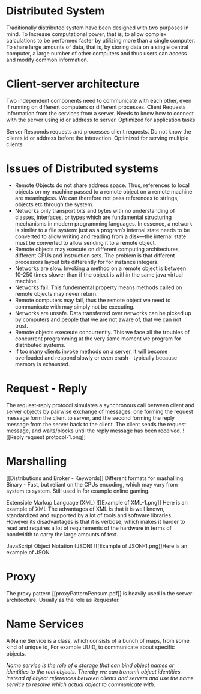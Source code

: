 # Distributed System
Traditionally distributed system have been designed with two purposes in mind.
To Increase computational power, that is, to allow complex calculations to be performed faster by utilizing more than a single computer.
To share large amounts of data, that is, by storing data on a single central computer, a large number of other computers and thus users can access and modify common information.

# Client-server architecture
Two independent components need to communicate with each other, even if running on different computers or different processes. 
Client
	Requests information from the services from a server.
	Needs to know how to connect with the server using id or address to server.
	Optimized for application tasks

Server
	Responds requests and processes client requests.
	Do not know the clients id or address before the interaction.
	Optimized for serving multiple clients

# Issues of Distributed systems

- Remote Objects do not share address space. Thus, references to local objects on my machine passed to a remote object on a remote machine are meaningless. We can therefore not pass references to strings, objects etc through the system.
- Networks only transport bits and bytes with no understanding of classes, interfaces, or types which are fundamental structuring mechanisms in modern programming languages. In essence, a network is similar to a file system: just as a program’s internal state needs to be converted to allow writing and reading from a disk—the internal state must be converted to allow sending it to a remote object. 
- Remote objects may execute on different computing architectures, different CPUs and instruction sets. The problem is that different processors layout bits differently for for instance integers.
- Networks are slow. Invoking a method on a remote object is between 10-250 times slower than if the object is within the same java virtual machine.'
- Networks fail. This fundemental property means methods called on remote objects may never return.
- Remote computers may fail, thus the remote object we need to communicate with may simply not be executing.
- Networks are unsafe. Data transferred over networks can be picked up by computers and people that we are not aware of, that we can not trust.
- Remote objects execeute concurrently. This we face all the troubles of concurrent programming at the very same moment we program for distributed systems.
- If too many clients invoke methods on a server, it will become overloaded and respond slowly or even crash - typically because memory is exhausted.

# Request - Reply
The request-reply protocol simulates a synchronous call between client and server objects by pairwise exchange of messages.
one forming the request message form the client to server, 
and the second forming the reply message from the server back to the client. The client sends the request message, and waits/blocks until the reply message has been received.
![[Reply request protocol-1.png]]

# Marshalling
[[Distributions and Broker - Keywords]]
Different formats for mashalling
Binary
	- Fast, but reliant on the CPUs encoding, which may vary from system to system. Still used in for example online gaming.

Extensible Markup Language (XML)
	![[Example of XML-1.png]]
	Here is an example of XML
	The advantages of XML is that it is well known, standardized and supported by a lot of tools and software libraries. However its disadvantages is that it is verbose, which makes it harder to read and requires a lot of requirements of the hardware in terms of bandwidth to carry the large amounts of text.

JavaScript Object Notation (JSON)
	![[Example of JSON-1.png]]Here is an example of JSON

# Proxy
The proxy pattern [[proxyPatternPensum.pdf]] is heavily used in the server architecture. Usually as the role as Requester.

# Name Services
A Name Service is a class, which consists of a bunch of maps, from some kind of unique id, For example UUID, to communicate about specific objects.

*Name service is the role of a storage that can bind object names or identities to the real objects. Thereby we can transmit object identities instead of object references between clients and servers and use the name service to resolve which actual object to communicate with.*

